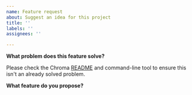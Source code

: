 ```yaml
---
name: Feature request
about: Suggest an idea for this project
title: ''
labels: ''
assignees: ''

---
```


**What problem does this feature solve?**

Please check the Chroma [README](https://github.com/alecthomas/chroma) and command-line tool to ensure this isn't an already solved problem.

**What feature do you propose?**
